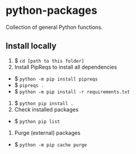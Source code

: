 # python-packages
 Collection of general Python functions.

## Install locally

1. $ `cd [path to this folder]`
1. Install PipReqs to install all dependencies 
  - $ `python -m pip install pipreqs` 
  - $ `pipreqs .`
  - $ `python -m pip install -r requirements.txt`
1. $ `python pip install .`
1. Check installed packages
  - $ `python pip list`
1. Purge (external) packages
  - $ `python -m pip cache purge`